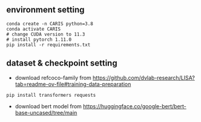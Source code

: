 


## environment setting
```
conda create -n CARIS python=3.8
conda activate CARIS
# change CUDA version to 11.3
# install pytorch 1.11.0
pip install -r requirements.txt

```


## dataset & checkpoint setting
- download refcoco-family from https://github.com/dvlab-research/LISA?tab=readme-ov-file#training-data-preparation

```
pip install transformers requests
```
- download bert model from https://huggingface.co/google-bert/bert-base-uncased/tree/main